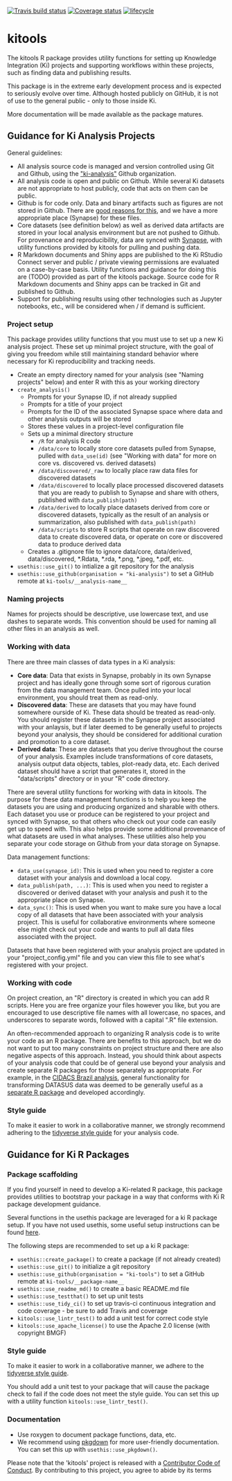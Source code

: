 [![Travis build status](https://travis-ci.org/ki-tools/kitools.svg?branch=master)](https://travis-ci.org/ki-tools/kitools)
[![Coverage status](https://codecov.io/gh/ki-tools/kitools/branch/master/graph/badge.svg)](https://codecov.io/github/ki-tools/kitools?branch=master)
[![lifecycle](https://img.shields.io/badge/lifecycle-experimental-orange.svg)](https://www.tidyverse.org/lifecycle/#experimental)

# kitools

The kitools R package provides utility functions for setting up Knowledge Integration (Ki) projects and supporting workflows within these projects, such as finding data and publishing results.

This package is in the extreme early development process and is expected to seriously evolve over time. Although hosted publicly on GitHub, it is not of use to the general public - only to those inside Ki.

More documentation will be made available as the package matures.

## Guidance for Ki Analysis Projects

General guidelines:

- All analysis source code is managed and version controlled using Git and Github, using the ["ki-analysis"](https://github.com/ki-analysis) Github organization.
- All analysis code is open and public on Github. While several Ki datasets are not appropriate to host publicly, code that acts on them can be public.
- Github is for code only. Data and binary artifacts such as figures are not stored in Github. There are [good reasons for this](https://robinwinslow.uk/2013/06/11/dont-ever-commit-binary-files-to-git/), and we have a more appropriate place (Synapse) for these files.
- Core datasets (see definition below) as well as derived data artifacts are stored in your local analysis environment but are not pushed to Github. For provenance and reproducibility, data are synced with [Synapse](https://www.synapse.org), with utility functions provided by kitools for pulling and pushing data.
- R Markdown documents and Shiny apps are published to the Ki RStudio Connect server and public / private viewing permissions are evaluated on a case-by-case basis. Utility functions and guidance for doing this are (TODO) provided as part of the kitools package. Source code for R Markdown documents and Shiny apps can be tracked in Git and published to Github.
- Support for publishing results using other technologies such as Jupyter notebooks, etc., will be considered when / if demand is sufficient.

### Project setup

This package provides utility functions that you must use to set up a new Ki analysis project. These set up minimal project structure, with the goal of giving you freedom while still maintaining standard behavior where necessary for Ki reproducibility and tracking needs.

- Create an empty directory named for your analysis (see "Naming projects" below) and enter R with this as your working directory
- `create_analysis()`
  - Prompts for your Synapse ID, if not already supplied
  - Prompts for a title of your project
  - Prompts for the ID of the associated Synapse space where data and other analysis outputs will be stored
  - Stores these values in a project-level configuration file
  - Sets up a minimal directory structure
    - `/R` for analysis R code
    - `/data/core` to locally store core datasets pulled from Synapse, pulled with `data_use(id)` (see "Working with data" for more on core vs. discovered vs. derived datasets)
    - `/data/discovered/_raw` to locally place raw data files for discovered datasets
    - `/data/discovered` to locally place processed discovered datasets that you are ready to publish to Synapse and share with others, published with `data_publish(path)`
    - `/data/derived` to locally place datasets derived from core or discovered datasets, typically as the result of an analysis or summarization, also published with `data_publish(path)`
    - `/data/scripts` to store R scripts that operate on raw discovered data to create discovered data, or operate on core or discovered data to produce derived data
  - Creates a .gitignore file to ignore data/core, data/derived, data/discovered, *.Rdata, *.rda, *.png, *.jpeg, *.pdf, etc.
- `usethis::use_git()` to intialize a git repository for the analysis
- `usethis::use_github(organisation = "ki-analysis")` to set a GitHub remote at `ki-tools/__analysis-name__`

<!-- http://projecttemplate.net/index.html -->

### Naming projects

Names for projects should be descriptive, use lowercase text, and use dashes to separate words. This convention should be used for naming all other files in an analysis as well.

### Working with data

There are three main classes of data types in a Ki analysis:

- **Core data**: Data that exists in Synapse, probably in its own Synapse project and has ideally gone through some sort of rigorous curation from the data management team. Once pulled into your local environment, you should treat them as read-only.
- **Discovered data**: These are datasets that you may have found somewhere ourside of Ki. These data should be treated as read-only. You should register these datasets in the Synapse project associated with your anlaysis, but if later deemed to be generally useful to projects beyond your analysis, they should be considered for additional curation and promotion to a core dataset.
- **Derived data**: These are datasets that you derive throughout the course of your analysis. Examples include transformations of core datasets, analysis output data objects, tables, plot-ready data, etc. Each derived dataset should have a script that generates it, stored in the "data/scripts" directory or in your "R" code directory.

There are several utility functions for working with data in kitools. The purpose for these data management functions is to help you keep the datasets you are using and producing organized and sharable with others. Each dataset you use or produce can be registered to your project and synced with Synapse, so that others who check out your code can easily get up to speed with. This also helps provide some additional provenance of what datasets are used in what analyses. These utilities also help you separate your code storage on Github from your data storage on Synapse.

Data management functions:

- `data_use(synapse_id)`: This is used when you need to register a core dataset with your analysis and download a local copy.
- `data_publish(path, ...)`: This is used when you need to register a discovered or derived dataset with your analysis and push it to the appropriate place on Synapse.
- `data_sync()`: This is used when you want to make sure you have a local copy of all datasets that have been associated with your analysis project. This is useful for collaborative environments where someone else might check out your code and wants to pull all data files associated with the project.

Datasets that have been registered with your analysis project are updated in your "project_config.yml" file and you can view this file to see what's registered with your project.

### Working with code

On project creation, an "R" directory is created in which you can add R scripts. Here you are free organize your files however you like, but you are encouraged to use descriptive file names with all lowercase, no spaces, and underscores to separate words, followed with a capital ".R" file extension.

An often-recommended approach to organizing R analysis code is to write your code as an R package. There are benefits to this approach, but we do not want to put too many constraints on project structure and there are also negative aspects of this approach. Instead, you should think about aspects of your analysis code that could be of general use beyond your analysis and create separate R packages for those separately as appropriate. For example, in the [CIDACS Brazil analysis](), general functionality for transforming DATASUS data was deemed to be generally useful as a [separate R package]() and developed accordingly.

### Style guide

To make it easier to work in a collaborative manner, we strongly recommend adhering to the [tidyverse style guide](http://style.tidyverse.org) for your analysis code.

## Guidance for Ki R Packages

### Package scaffolding

If you find yourself in need to develop a Ki-related R package, this package provides utilities to bootstrap your package in a way that conforms with Ki R package development guidance.

Several functions in the usethis package are leveraged for a ki R package setup. If you have not used usethis, some useful setup instructions can be found [here](http://usethis.r-lib.org/articles/articles/usethis-setup.html).

The following steps are recommended to set up a ki R package:

- `usethis::create_package()` to create a package (if not already created)
- `usethis::use_git()` to initialize a git repository
- `usethis::use_github(organisation = "ki-tools")` to set a GitHub remote at `ki-tools/__package-name__`
- `usethis::use_readme_md()` to create a basic README.md file
- `usethis::use_testthat()` to set up unit tests
- `usethis::use_tidy_ci()` to set up travis-ci continuous integration and code coverage - be sure to add Travis and coverage
- `kitools::use_lintr_test()` to add a unit test for correct code style
- `kitools::use_apache_license()` to use the Apache 2.0 license (with copyright BMGF)

<!-- `use_tidy_issue_template()` -->
<!-- `use_tidy_contributing()` -->

### Style guide

To make it easier to work in a collaborative manner, we adhere to the [tidyverse style guide](http://style.tidyverse.org).

You should add a unit test to your package that will cause the package check to fail if the code does not meet the style guide. You can set this up with a utility function `kitools::use_lintr_test()`.

### Documentation

- Use roxygen to document package functions, data, etc.
- We recommend using [pkgdown](https://pkgdown.r-lib.org) for more user-friendly documentation. You can set this up with `usethis::use_pkgdown()`.

Please note that the 'kitools' project is released with a [Contributor Code of Conduct](.github/CODE_OF_CONDUCT.md). By contributing to this project, you agree to abide by its terms